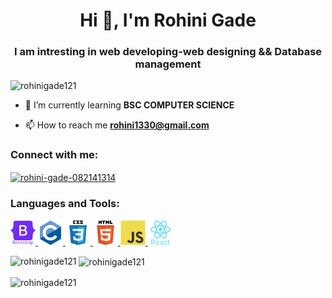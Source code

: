 <h1 align="center">Hi 👋, I'm Rohini Gade</h1>
<h3 align="center">I am intresting in web developing-web designing && Database management</h3>

<p align="left"> <img src="https://komarev.com/ghpvc/?username=rohinigade121&label=Profile%20views&color=0e75b6&style=flat" alt="rohinigade121" /> </p>

- 🌱 I’m currently learning **BSC COMPUTER SCIENCE**

- 📫 How to reach me **rohini1330@gmail.com**

<h3 align="left">Connect with me:</h3>
<p align="left">
<a href="https://linkedin.com/in/rohini-gade-082141314" target="blank"><img align="center" src="https://raw.githubusercontent.com/rahuldkjain/github-profile-readme-generator/master/src/images/icons/Social/linked-in-alt.svg" alt="rohini-gade-082141314" height="30" width="40" /></a>
</p>

<h3 align="left">Languages and Tools:</h3>
<p align="left"> <a href="https://getbootstrap.com" target="_blank" rel="noreferrer"> <img src="https://raw.githubusercontent.com/devicons/devicon/master/icons/bootstrap/bootstrap-plain-wordmark.svg" alt="bootstrap" width="40" height="40"/> </a> <a href="https://www.cprogramming.com/" target="_blank" rel="noreferrer"> <img src="https://raw.githubusercontent.com/devicons/devicon/master/icons/c/c-original.svg" alt="c" width="40" height="40"/> </a> <a href="https://www.w3schools.com/css/" target="_blank" rel="noreferrer"> <img src="https://raw.githubusercontent.com/devicons/devicon/master/icons/css3/css3-original-wordmark.svg" alt="css3" width="40" height="40"/> </a> <a href="https://www.w3.org/html/" target="_blank" rel="noreferrer"> <img src="https://raw.githubusercontent.com/devicons/devicon/master/icons/html5/html5-original-wordmark.svg" alt="html5" width="40" height="40"/> </a> <a href="https://developer.mozilla.org/en-US/docs/Web/JavaScript" target="_blank" rel="noreferrer"> <img src="https://raw.githubusercontent.com/devicons/devicon/master/icons/javascript/javascript-original.svg" alt="javascript" width="40" height="40"/> </a> <a href="https://reactjs.org/" target="_blank" rel="noreferrer"> <img src="https://raw.githubusercontent.com/devicons/devicon/master/icons/react/react-original-wordmark.svg" alt="react" width="40" height="40"/> </a> </p>

<p><img align="left" src="https://github-readme-stats.vercel.app/api/top-langs?username=rohinigade121&show_icons=true&locale=en&layout=compact" alt="rohinigade121" /></p>

<p>&nbsp;<img align="center" src="https://github-readme-stats.vercel.app/api?username=rohinigade121&show_icons=true&locale=en" alt="rohinigade121" /></p>

<p><img align="center" src="https://github-readme-streak-stats.herokuapp.com/?user=rohinigade121&" alt="rohinigade121" /></p>
